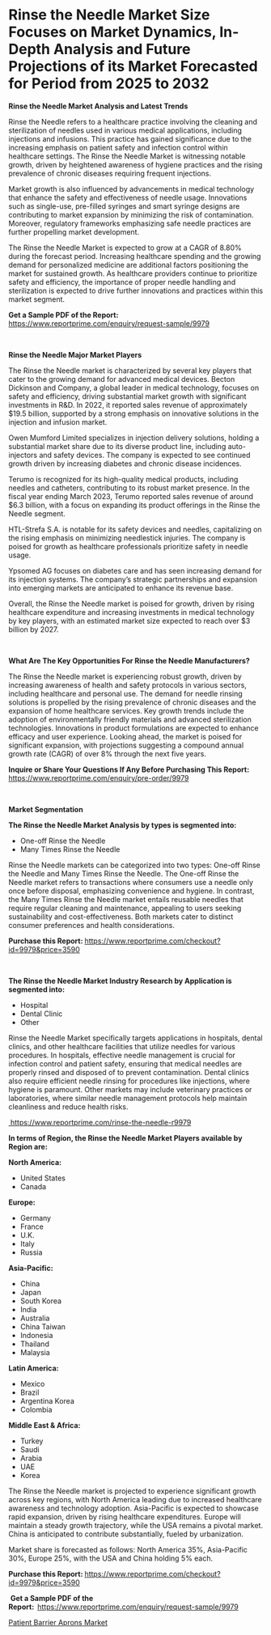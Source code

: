 <p><h1>Rinse the Needle Market Size Focuses on Market Dynamics, In-Depth Analysis and Future Projections of its Market Forecasted for Period from 2025 to 2032</h1></p><p><strong>Rinse the Needle Market Analysis and Latest Trends</strong></p>
<p><p>Rinse the Needle refers to a healthcare practice involving the cleaning and sterilization of needles used in various medical applications, including injections and infusions. This practice has gained significance due to the increasing emphasis on patient safety and infection control within healthcare settings. The Rinse the Needle Market is witnessing notable growth, driven by heightened awareness of hygiene practices and the rising prevalence of chronic diseases requiring frequent injections.</p><p>Market growth is also influenced by advancements in medical technology that enhance the safety and effectiveness of needle usage. Innovations such as single-use, pre-filled syringes and smart syringe designs are contributing to market expansion by minimizing the risk of contamination. Moreover, regulatory frameworks emphasizing safe needle practices are further propelling market development.</p><p>The Rinse the Needle Market is expected to grow at a CAGR of 8.80% during the forecast period. Increasing healthcare spending and the growing demand for personalized medicine are additional factors positioning the market for sustained growth. As healthcare providers continue to prioritize safety and efficiency, the importance of proper needle handling and sterilization is expected to drive further innovations and practices within this market segment.</p></p>
<p><strong>Get a Sample PDF of the Report:&nbsp;</strong> <a href="https://www.reportprime.com/enquiry/request-sample/9979?utm_campaign=3019&utm_medium=2&utm_source=Github&utm_content=ia&utm_term=20032025&utm_id=rinse-the-needle">https://www.reportprime.com/enquiry/request-sample/9979</a></p>
<p>&nbsp;</p>
<p><strong>Rinse the Needle Major Market Players</strong></p>
<p><p>The Rinse the Needle market is characterized by several key players that cater to the growing demand for advanced medical devices. Becton Dickinson and Company, a global leader in medical technology, focuses on safety and efficiency, driving substantial market growth with significant investments in R&D. In 2022, it reported sales revenue of approximately $19.5 billion, supported by a strong emphasis on innovative solutions in the injection and infusion market.</p><p>Owen Mumford Limited specializes in injection delivery solutions, holding a substantial market share due to its diverse product line, including auto-injectors and safety devices. The company is expected to see continued growth driven by increasing diabetes and chronic disease incidences. </p><p>Terumo is recognized for its high-quality medical products, including needles and catheters, contributing to its robust market presence. In the fiscal year ending March 2023, Terumo reported sales revenue of around $6.3 billion, with a focus on expanding its product offerings in the Rinse the Needle segment.</p><p>HTL-Strefa S.A. is notable for its safety devices and needles, capitalizing on the rising emphasis on minimizing needlestick injuries. The company is poised for growth as healthcare professionals prioritize safety in needle usage.</p><p>Ypsomed AG focuses on diabetes care and has seen increasing demand for its injection systems. The company’s strategic partnerships and expansion into emerging markets are anticipated to enhance its revenue base.</p><p>Overall, the Rinse the Needle market is poised for growth, driven by rising healthcare expenditure and increasing investments in medical technology by key players, with an estimated market size expected to reach over $3 billion by 2027.</p></p>
<p>&nbsp;</p>
<p><strong>What Are The Key Opportunities For Rinse the Needle Manufacturers?</strong></p>
<p><p>The Rinse the Needle market is experiencing robust growth, driven by increasing awareness of health and safety protocols in various sectors, including healthcare and personal use. The demand for needle rinsing solutions is propelled by the rising prevalence of chronic diseases and the expansion of home healthcare services. Key growth trends include the adoption of environmentally friendly materials and advanced sterilization technologies. Innovations in product formulations are expected to enhance efficacy and user experience. Looking ahead, the market is poised for significant expansion, with projections suggesting a compound annual growth rate (CAGR) of over 8% through the next five years.</p></p>
<p><strong>Inquire or Share Your Questions If Any Before Purchasing This Report:</strong> <a href="https://www.reportprime.com/enquiry/pre-order/9979?utm_campaign=3019&utm_medium=2&utm_source=Github&utm_content=ia&utm_term=20032025&utm_id=rinse-the-needle">https://www.reportprime.com/enquiry/pre-order/9979</a></p>
<p>&nbsp;</p>
<p><strong>Market Segmentation</strong></p>
<p><strong>The Rinse the Needle Market Analysis by types is segmented into:</strong></p>
<p><ul><li>One-off Rinse the Needle</li><li>Many Times Rinse the Needle</li></ul></p>
<p><p>Rinse the Needle markets can be categorized into two types: One-off Rinse the Needle and Many Times Rinse the Needle. The One-off Rinse the Needle market refers to transactions where consumers use a needle only once before disposal, emphasizing convenience and hygiene. In contrast, the Many Times Rinse the Needle market entails reusable needles that require regular cleaning and maintenance, appealing to users seeking sustainability and cost-effectiveness. Both markets cater to distinct consumer preferences and health considerations.</p></p>
<p><strong>Purchase this Report:&nbsp;</strong><a href="https://www.reportprime.com/checkout?id=9979&price=3590&utm_campaign=3019&utm_medium=2&utm_source=Github&utm_content=ia&utm_term=20032025&utm_id=rinse-the-needle">https://www.reportprime.com/checkout?id=9979&price=3590</a></p>
<p>&nbsp;</p>
<p><strong>The Rinse the Needle Market Industry Research by Application is segmented into:</strong></p>
<p><ul><li>Hospital</li><li>Dental Clinic</li><li>Other</li></ul></p>
<p><p>Rinse the Needle Market specifically targets applications in hospitals, dental clinics, and other healthcare facilities that utilize needles for various procedures. In hospitals, effective needle management is crucial for infection control and patient safety, ensuring that medical needles are properly rinsed and disposed of to prevent contamination. Dental clinics also require efficient needle rinsing for procedures like injections, where hygiene is paramount. Other markets may include veterinary practices or laboratories, where similar needle management protocols help maintain cleanliness and reduce health risks.</p></p>
<p><a href="https://www.reportprime.com/rinse-the-needle-r9979?utm_campaign=3019&utm_medium=2&utm_source=Github&utm_content=ia&utm_term=20032025&utm_id=rinse-the-needle">&nbsp;https://www.reportprime.com/rinse-the-needle-r9979</a></p>
<p><strong>In terms of Region, the Rinse the Needle Market Players available by Region are:</strong></p>
<p>
    <p> <strong> North America: </strong>
        <ul>
            <li>United States</li>
            <li>Canada</li>
        </ul>
        </p> 
    <p> <strong> Europe: </strong>
        <ul>
            <li>Germany</li>
            <li>France</li>
            <li>U.K.</li>
            <li>Italy</li>
            <li>Russia</li>
        </ul>
        </p> 
    <p> <strong> Asia-Pacific: </strong>
        <ul>
            <li>China</li>
            <li>Japan</li>
            <li>South Korea</li>
            <li>India</li>
            <li>Australia</li>
            <li>China Taiwan</li>
            <li>Indonesia</li>
            <li>Thailand</li>
            <li>Malaysia</li>
        </ul>
        </p> 
    <p> <strong> Latin America: </strong>
        <ul>
            <li>Mexico</li>
            <li>Brazil</li>
            <li>Argentina Korea</li>
            <li>Colombia</li>
        </ul>
        </p> 
    <p> <strong> Middle East & Africa: </strong>
        <ul>
            <li>Turkey</li>
            <li>Saudi</li>
            <li>Arabia</li>
            <li>UAE</li>
            <li>Korea</li>
        </ul>
    </p>
    </p>
<p><p>The Rinse the Needle market is projected to experience significant growth across key regions, with North America leading due to increased healthcare awareness and technology adoption. Asia-Pacific is expected to showcase rapid expansion, driven by rising healthcare expenditures. Europe will maintain a steady growth trajectory, while the USA remains a pivotal market. China is anticipated to contribute substantially, fueled by urbanization.</p><p>Market share is forecasted as follows: North America 35%, Asia-Pacific 30%, Europe 25%, with the USA and China holding 5% each.</p></p>
<p><strong>Purchase this Report: </strong><a href="https://www.reportprime.com/checkout?id=9979&price=3590&utm_campaign=3019&utm_medium=2&utm_source=Github&utm_content=ia&utm_term=20032025&utm_id=rinse-the-needle">https://www.reportprime.com/checkout?id=9979&price=3590</a></p>
<p>&nbsp;<strong>Get a Sample PDF of the Report:&nbsp;&nbsp;</strong><a href="https://www.reportprime.com/enquiry/request-sample/9979?utm_campaign=3019&utm_medium=2&utm_source=Github&utm_content=ia&utm_term=20032025&utm_id=rinse-the-needle">https://www.reportprime.com/enquiry/request-sample/9979</a></p>
<p><strong></strong></p>
<p><p><a href="https://github.com/ravenecashe/Market-Research-Report-List-1/blob/main/patient-barrier-aprons-market.md?utm_campaign=3019&utm_medium=2&utm_source=Github&utm_content=ia&utm_term=20032025&utm_id=rinse-the-needle">Patient Barrier Aprons Market</a></p></p>
